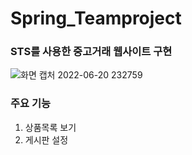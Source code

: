 # Spring_Teamproject
### STS를 사용한 중고거래 웹사이트 구현
![화면 캡처 2022-06-20 232759](https://user-images.githubusercontent.com/106261829/174624250-a4197ce5-e45a-4b84-bc7f-661a96b14b32.png)
### 주요 기능
1. 상품목록 보기
2. 게시판 설정
